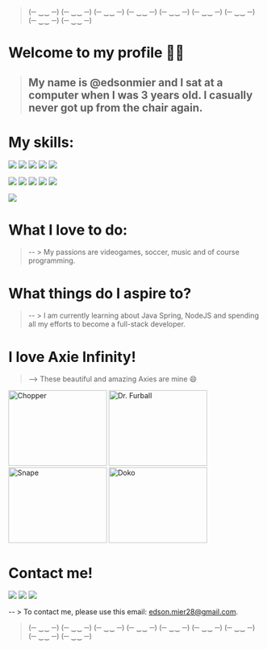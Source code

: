 
> (─ ‿‿ ─) (─ ‿‿ ─) (─ ‿‿ ─) (─ ‿‿ ─) (─ ‿‿ ─) (─ ‿‿ ─) (─ ‿‿ ─) (─ ‿‿ ─) (─ ‿‿ ─)
# Welcome to my profile 👋👋
> ## My name is @edsonmier and I sat at a computer when I was 3 years old. I casually never got up from the chair again.

# My skills:
![](https://img.shields.io/badge/Java-ED8B00?style=for-the-badge&logo=java&logoColor=white)
![](https://img.shields.io/badge/Spring-6DB33F?style=for-the-badge&logo=spring&logoColor=white)
![](https://img.shields.io/badge/C%2B%2B-00599C?style=for-the-badge&logo=c%2B%2B&logoColor=white)
![](https://img.shields.io/badge/C%23-239120?style=for-the-badge&logo=c-sharp&logoColor=white)
![](https://img.shields.io/badge/Python-3776AB?style=for-the-badge&logo=python&logoColor=white)

![](https://img.shields.io/badge/HTML5-E34F26?style=for-the-badge&logo=html5&logoColor=white)
![](https://img.shields.io/badge/CSS3-1572B6?style=for-the-badge&logo=css3&logoColor=white)
![](https://img.shields.io/badge/JavaScript-F7DF1E?style=for-the-badge&logo=javascript&logoColor=black)
![](https://img.shields.io/badge/Unity-100000?style=for-the-badge&logo=unity&logoColor=white)
![](https://img.shields.io/badge/Lua-2C2D72?style=for-the-badge&logo=lua&logoColor=white)

![](https://github-readme-stats.vercel.app/api?username=edsonmier&theme=blue-green)

# What I love to do:
> -- > My passions are videogames, soccer, music and of course programming.

# What things do I aspire to?
> -- > I am currently learning about Java Spring, NodeJS and spending all my efforts to become a full-stack developer.

# I love Axie Infinity!
> --> These beautiful and amazing Axies are mine 😄

[<img alt="Chopper" width="195" height="150" src="https://assets.axieinfinity.com/axies/10763179/axie/axie-full-transparent.png"/>](https://marketplace.axieinfinity.com/axie/10763179/)
[<img alt="Dr. Furball" width="195" height="150" src="https://assets.axieinfinity.com/axies/10699090/axie/axie-full-transparent.png"/>](https://marketplace.axieinfinity.com/axie/10699090/)
[<img alt="Snape" width="195" height="150" src="https://assets.axieinfinity.com/axies/8057903/axie/axie-full-transparent.png"/>](https://marketplace.axieinfinity.com/axie/8057903/)
[<img alt="Doko" width="195" height="150" src="https://axiecdn.axieinfinity.com/axies/9826235/axie/axie-full-transparent.png"/>](https://marketplace.axieinfinity.com/axie/9826235/)


# Contact me!

[![](https://img.shields.io/badge/Instagram-E4405F?style=for-the-badge&logo=instagram&logoColor=white)](https://www.instagram.com/edson.mier/)
[![](https://img.shields.io/badge/Twitter-1DA1F2?style=for-the-badge&logo=twitter&logoColor=white)](https://twitter.com/edson_mier)
[![](https://img.shields.io/badge/LinkedIn-0077B5?style=for-the-badge&logo=linkedin&logoColor=white)](https://www.linkedin.com/in/edson-mier/)

-- > To contact me, please use this email: edson.mier28@gmail.com.

> (─ ‿‿ ─) (─ ‿‿ ─) (─ ‿‿ ─) (─ ‿‿ ─) (─ ‿‿ ─) (─ ‿‿ ─) (─ ‿‿ ─) (─ ‿‿ ─) (─ ‿‿ ─)
